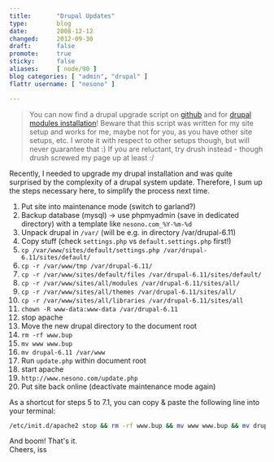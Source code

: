 ```yaml
---
title:       "Drupal Updates"
type:        blog
date:        2008-12-12
changed:     2012-09-30
draft:       false
promote:     true
sticky:      false
aliases:     [ node/90 ]
blog categories: [ "admin", "drupal" ]
flattr username: [ "nesono" ]

---
```


<!--more-->
> You can now find a drupal upgrade script on [github][1] and for [drupal modules installation][2]! 
> Beware that this script was written for my site setup and works for me, maybe not for you, as you have other site setups, etc. 
> I wrote it with respect to other setups though, but will never guarantee that :) If you are reluctant, try drush instead - though drush screwed my page up at least :/ 

Recently, I needed to upgrade my drupal installation and was quite surprised by the complexity of a drupal system update. Therefore, I sum up the steps necessary here, to simplify the process next time.
<!--break-->

1. Put site into maintenance mode (switch to garland?)
1. Backup database (mysql) -> use phpmyadmin (save in dedicated directory) with a template like `nesono.com_%Y-%m-%d`
1. Unpack drupal in `/var/` (will be e.g. in directory /var/drupal-6.11)
1. Copy stuff (check `settings.php` vs `default.settings.php` first!)
  1. `cp /var/www/sites/default/settings.php /var/drupal-6.11/sites/default/`
  1. `cp -r /var/www/tmp /var/drupal-6.11/`
  1. `cp -r /var/www/sites/default/files /var/drupal-6.11/sites/default/`
  1. `cp -r /var/www/sites/all/modules /var/drupal-6.11/sites/all/`
  1. `cp -r /var/www/sites/all/themes /var/drupal-6.11/sites/all/`
  1. `cp -r /var/www/sites/all/libraries /var/drupal-6.11/sites/all`
  1. `chown -R www-data:www-data /var/drupal-6.11`
1. stop apache
1. Move the new drupal directory to the document root
  1. `rm -rf www.bup`
  1. `mv www www.bup`
  1. `mv drupal-6.11 /var/www`
1. Run `update.php` within document root
  1. start apache
  1. `http://www.nesono.com/update.php`
1. Put site back online (deactivate maintenance mode again)

As a shortcut for steps 5 to 7.1, you can copy & paste the following line into your terminal:

```bash
/etc/init.d/apache2 stop && rm -rf www.bup && mv www www.bup && mv drupal-6.11 www && /etc/init.d/apache2 start
```

And boom! That's it.  
Cheers, iss

[1]: http://github.com/nesono/nesono-bin/blob/master/drupal_upgrade.sh
[2]: http://github.com/nesono/nesono-bin/blob/master/drupal_module_install.sh
